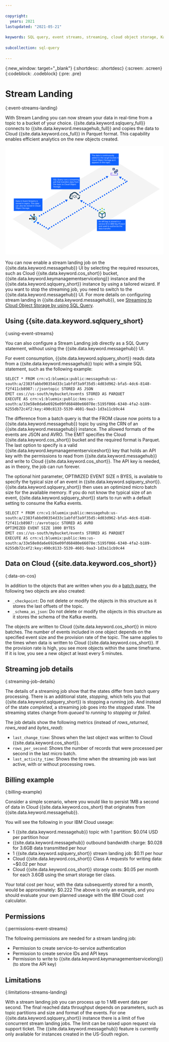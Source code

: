 ```yaml
---

copyright:
  years: 2021
lastupdated: "2021-05-21"

keywords: SQL query, event streams, streaming, cloud object storage, Kafka

subcollection: sql-query

---
```


{:new_window: target="_blank"}
{:shortdesc: .shortdesc}
{:screen: .screen}
{:codeblock: .codeblock}
{:pre: .pre}

# Stream Landing
{:event-streams-landing}

With Stream Landing you can now stream your data in real-time from a topic to a bucket of your choice.
{{site.data.keyword.sqlquery_full}} connects to {{site.data.keyword.messagehub_full}} and copies the data to Cloud {{site.data.keyword.cos_full}} in Parquet format. This capability enables efficient analytics on the new objects created.

![Kafka Event Streams landing](streaming_diagram.svg)

You can now enable a stream landing job on the {{site.data.keyword.messagehub}} UI by selecting the required resources, such as Cloud {{site.data.keyword.cos_short}} bucket, {{site.data.keyword.keymanagementservicelong}} instance and the {{site.data.keyword.sqlquery_short}} instance by using a tailored wizard. If you want to stop the streaming job, you need to switch to the {{site.data.keyword.messagehub}} UI. For more details on configuring stream landing in {{site.data.keyword.messagehub}}, see [Streaming to Cloud Object Storage by using SQL Query](/docs/EventStreams?topic=EventStreams-streaming_cos_sql).

## Using {{site.data.keyword.sqlquery_short}
{:using-event-streams}

You can also configure a Stream Landing job directly as a SQL Query statement, without using the {{site.data.keyword.messagehub}} UI.

For event consumption, {{site.data.keyword.sqlquery_short}} reads data from a {{site.data.keyword.messagehub}} topic with a simple SQL statement, such as the following example:

```
SELECT * FROM crn:v1:bluemix:public:messagehub:us-south:a/2383fabbd90354d33c1abfdf3a9f35d5:4d03d962-bfa5-4dc6-8148-f2f411cb8987::/jsontopic STORED AS JSON 
EMIT cos://us-south/mybucket/events STORED AS PARQUET 
EXECUTE AS crn:v1:bluemix:public:kms:us-south:a/33e58e0da6e6926e09fd68480e66078e:5195f066-6340-4fa2-b189-6255db72c4f2:key:490c8133-5539-4601-9aa3-1d3a11cb9c44
```

The difference from a batch query is that the FROM clause now points to a {{site.data.keyword.messagehub}} topic by using the CRN of an {{site.data.keyword.messagehub}} instance. 
The allowed formats of the events are JSON and AVRO. The EMIT specifies the Cloud {{site.data.keyword.cos_short}} bucket 
and the required format is Parquet. The last option to specify is a valid {{site.data.keyword.keymanagementserviceshort}} key that holds an API key with the permissions to read from {{site.data.keyword.messagehub}} and write to Cloud {{site.data.keyword.cos_short}}. 
The API key is needed, as in theory, the job can run forever. 

The optional hint parameter, OPTIMIZED EVENT SIZE n BYES, is available to specify the typical size of an event in {{site.data.keyword.sqlquery_short}}. {{site.data.keyword.sqlquery_short}} then uses an optimized micro batch size for the available memory. If you do not know the typical size of an event, {{site.data.keyword.sqlquery_short}} starts to run with a default setting to consume the Kafka events.

```
SELECT * FROM crn:v1:bluemix:public:messagehub:us-south:a/2383fabbd90354d33c1abfdf3a9f35d5:4d03d962-bfa5-4dc6-8148-f2f411cb8987::/avrotopic STORED AS AVRO 
OPTIMIZED EVENT SIZE 1000 BYTES 
EMIT cos://us-south/mybucket/events STORED AS PARQUET 
EXECUTE AS crn:v1:bluemix:public:kms:us-south:a/33e58e0da6e6926e09fd68480e66078e:5195f066-6340-4fa2-b189-6255db72c4f2:key:490c8133-5539-4601-9aa3-1d3a11cb9c44
```

## Data on Cloud {{site.data.keyword.cos_short}}
{:data-on-cos}

In addition to the objects that are written when you do a [batch query](https://cloud.ibm.com/docs/sql-query?topic=sql-query-overview#result=), the following two objects are also created:

- `_checkpoint`: Do not delete or modify the objects in this structure as it stores the last offsets of the topic.
- `_schema_as_json`: Do not delete or modify the objects in this structure as it stores the schema of the Kafka events.

The objects are written to Cloud {{site.data.keyword.cos_short}} in micro batches. The number of events included in one object 
depends on the specified event size and the provision rate of the topic. The same applies to the times when data is written to Cloud {{site.data.keyword.cos_short}}. If the provision rate is high, you see more objects within the same timeframe. If it is low, you see a new object at least every 5 minutes.

## Streaming job details
{:streaming-job-details}

The details of a streaming job show that the states differ from batch query processing. 
There is an additional state, *stopping*, which tells you that {{site.data.keyword.sqlquery_short}} is stopping a running job. 
And instead of the state *completed*, a streaming job goes into the *stopped* state.
The streaming states change from *queued* to *running* to *stopping* or *failed*.

The job details show the following metrics (instead of *rows_returned*, *rows_read* and *bytes_read*):

- `last_change_time`: Shows when the last object was written to Cloud {{site.data.keyword.cos_short}}.
- `rows_per_second`: Shows the number of records that were processed per second in the last micro batch.
- `last_activity_time`: Shows the time when the streaming job was last active, with or without processing rows.

## Billing example
{:billing-example}

Consider a simple scenario, where you would like to persist 1MB a second of data in Cloud {{site.data.keyword.cos_short} that originates from {{site.data.keyword.messagehub}}.

You will see the following in your IBM Cloud useage:
- 1 {{site.data.keyword.messagehub}} topic with 1 partition: $0.014 USD per partition hour
- {{site.data.keyword.messagehub}} outbound bandwidth charge: $0.028 for 3.6GB data transmitted per hour
- 1 {{site.data.keyword.sqlquery_short}} stream landing job: $0.11 per hour
- Cloud {{site.data.keyword.cos_short}} Class A requests for writing data: ~$0.02 per hour
- Cloud {{site.data.keyword.cos_short}} storage costs: $0.05 per month for each 3.6GB using the smart storage tier class.

Your total cost per hour, with the data subsequently stored for a month, would be approximately: $0.222
The above is only an example, and you should evaluate your own planned useage with the IBM Cloud cost calculator.

## Permissions
{:permissions-event-streams}

The following permissions are needed for a stream landing job: 

- Permission to create service-to-service authentication
- Permission to create service IDs and API keys
- Permission to write to {{site.data.keyword.keymanagementservicelong}} (to store the API key)

## Limitations
{:limitations-streams-landing}

With a stream landing job you can process up to 1 MB event data per second. The final reached data throughput 
depends on parameters, such as topic partitions and size and format of the events. For one {{site.data.keyword.sqlquery_short}} instance 
there is a limit of five concurrent stream landing jobs. The limit can be raised upon request via support ticket. The {{site.data.keyword.messagehub}} feature is currently only available for instances created in the US-South region. 


